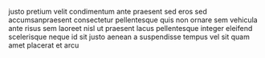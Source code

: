 justo pretium velit condimentum ante praesent sed eros sed accumsanpraesent
consectetur pellentesque quis non ornare sem vehicula ante risus sem laoreet
nisl ut praesent lacus pellentesque integer eleifend scelerisque neque id sit
justo aenean a suspendisse tempus vel sit quam amet placerat et arcu